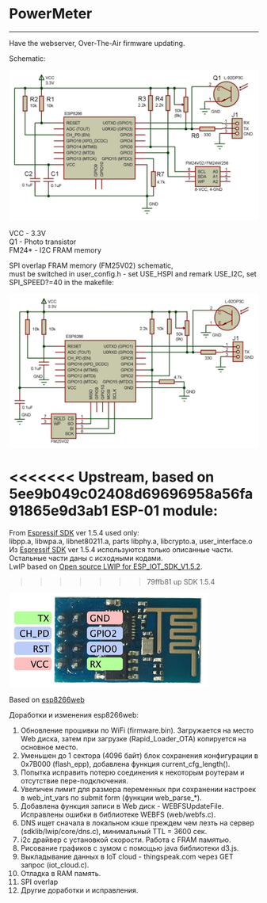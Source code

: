 # PowerMeter
---

Have the webserver, Over-The-Air firmware updating.

Schematic: 

![SCH](https://github.com/vad7/PowerMeter/blob/master/PowerMeter.jpg)

VCC - 3.3V<br> 
Q1 - Photo transistor<br> 
FM24* - I2C FRAM memory<br> 

SPI overlap FRAM memory (FM25V02) schematic,  
must be switched in user_config.h - set USE_HSPI and remark USE_I2C, set SPI_SPEED?=40 in the makefile:
 
![SCH](https://github.com/vad7/PowerMeter/blob/master/PowerMeter-SPI.jpg)

<<<<<<< Upstream, based on 5ee9b049c02408d69696958a56fa91865e9d3ab1
ESP-01 module: 
=======
From [Espressif SDK](http://bbs.espressif.com/) ver 1.5.4 used only:<br> 
libpp.a, libwpa.a, libnet80211.a, parts libphy.a, libcrypto.a, user_interface.o<br>
Из [Espressif SDK](http://bbs.espressif.com/) ver 1.5.4 используются только описанные части.<br>
Остальные части даны с исходными кодами.<br>
LwIP based on [Open source LWIP for ESP_IOT_SDK_V1.5.2](http://bbs.espressif.com/viewtopic.php?f=46&t=1221).<br> 
>>>>>>> 79ffb81 up SDK 1.5.4

![alt tag](https://github.com/vad7/PowerMeter/blob/master/esp-01.jpg)


Based on [esp8266web](https://github.com/pvvx/esp8266web.git)

Доработки и изменения esp8266web:

1. Обновление прошивки по WiFi (firmware.bin). Загружается на место Web диска, затем при загрузке (Rapid_Loader_OTA) копируется на основное место. 
2. Уменьшен до 1 сектора (4096 байт) блок сохранения конфигурации в 0x7B000 (flash_epp), добавлена функция current_cfg_length().  
3. Попытка исправить потерю соединения к некоторым роутерам и отсутствие пере-подключения.
4. Увеличен лимит для размера переменных при сохранении настроек в web_int_vars по submit form (функции web_parse_*).
5. Добавлена функция записи в Web диск - WEBFSUpdateFile. Исправлены ошибки в библиотеке WEBFS (web/webfs.c).   
6. DNS ищет сначала в локальном кэше преждем чем лезть на сервер (sdklib/lwip/core/dns.c), минимальный TTL = 3600 сек.  
7. i2c драйвер с установкой скорости. Работа с FRAM памятью.  	
8. Рисование графиков с зумом с помощью java библиотеки d3.js. 
9. Выкладывание данных в IoT cloud - thingspeak.com через GET запрос (iot_cloud.с).
10. Отладка в RAM память.
11. SPI overlap
12. Другие доработки и исправления.
